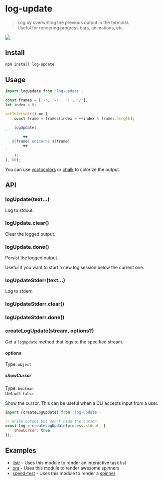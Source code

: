 # log-update

> Log by overwriting the previous output in the terminal.\
> Useful for rendering progress bars, animations, etc.

![](screenshot.gif)

## Install

```sh
npm install log-update
```

## Usage

```js
import logUpdate from 'log-update';

const frames = ['-', '\\', '|', '/'];
let index = 0;

setInterval(() => {
	const frame = frames[index = ++index % frames.length];

	logUpdate(
`
        ♥♥
   ${frame} unicorns ${frame}
        ♥♥
`
	);
}, 80);
```

You can use [yoctocolors](https://github.com/sindresorhus/yoctocolors) or [chalk](https://github.com/chalk/chalk) to colorize the output.

## API

### logUpdate(text…)

Log to stdout.

### logUpdate.clear()

Clear the logged output.

### logUpdate.done()

Persist the logged output.

Useful if you want to start a new log session below the current one.

### logUpdateStderr(text…)

Log to stderr.

### logUpdateStderr.clear()
### logUpdateStderr.done()

### createLogUpdate(stream, options?)

Get a `logUpdate` method that logs to the specified stream.

#### options

Type: `object`

##### showCursor

Type: `boolean`\
Default: `false`

Show the cursor. This can be useful when a CLI accepts input from a user.

```js
import {createLogUpdate} from 'log-update';

// Write output but don't hide the cursor
const log = createLogUpdate(process.stdout, {
	showCursor: true
});
```

## Examples

- [listr](https://github.com/SamVerschueren/listr) - Uses this module to render an interactive task list
- [ora](https://github.com/sindresorhus/ora) - Uses this module to render awesome spinners
- [speed-test](https://github.com/sindresorhus/speed-test) - Uses this module to render a [spinner](https://github.com/sindresorhus/elegant-spinner)
